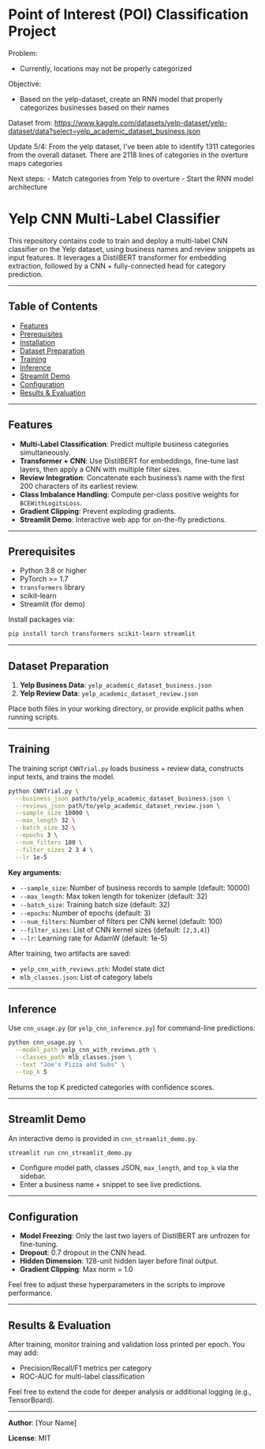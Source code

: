# Point of Interest (POI) Classification Project

Problem: 
  - Currently, locations may not be properly categorized


Objective:
  - Based on the yelp-dataset, create an RNN model that properly categorizes businesses based on their names


Dataset from: https://www.kaggle.com/datasets/yelp-dataset/yelp-dataset/data?select=yelp_academic_dataset_business.json

Update 5/4:
  From the yelp dataset, I've been able to identify 1311 categories from the overall dataset.
  There are 2118 lines of categories in the overture maps categories

  Next steps:
    - Match categories from Yelp to overture
    - Start the RNN model architecture


# Yelp CNN Multi-Label Classifier

This repository contains code to train and deploy a multi-label CNN classifier on the Yelp dataset, using business names and review snippets as input features. It leverages a DistilBERT transformer for embedding extraction, followed by a CNN + fully-connected head for category prediction.

---

## Table of Contents

* [Features](#features)
* [Prerequisites](#prerequisites)
* [Installation](#installation)
* [Dataset Preparation](#dataset-preparation)
* [Training](#training)
* [Inference](#inference)
* [Streamlit Demo](#streamlit-demo)
* [Configuration](#configuration)
* [Results & Evaluation](#results--evaluation)

---

## Features

* **Multi-Label Classification**: Predict multiple business categories simultaneously.
* **Transformer + CNN**: Use DistilBERT for embeddings, fine-tune last layers, then apply a CNN with multiple filter sizes.
* **Review Integration**: Concatenate each business’s name with the first 200 characters of its earliest review.
* **Class Imbalance Handling**: Compute per-class positive weights for `BCEWithLogitsLoss`.
* **Gradient Clipping**: Prevent exploding gradients.
* **Streamlit Demo**: Interactive web app for on-the-fly predictions.

---

## Prerequisites

* Python 3.8 or higher
* PyTorch >= 1.7
* `transformers` library
* scikit-learn
* Streamlit (for demo)

Install packages via:

```bash
pip install torch transformers scikit-learn streamlit
```

---

## Dataset Preparation

1. **Yelp Business Data**: `yelp_academic_dataset_business.json`
2. **Yelp Review Data**: `yelp_academic_dataset_review.json`

Place both files in your working directory, or provide explicit paths when running scripts.

---

## Training

The training script `CNNTrial.py` loads business + review data, constructs input texts, and trains the model.

```bash
python CNNTrial.py \
  --business_json path/to/yelp_academic_dataset_business.json \
  --reviews_json path/to/yelp_academic_dataset_review.json \
  --sample_size 10000 \
  --max_length 32 \
  --batch_size 32 \
  --epochs 3 \
  --num_filters 100 \
  --filter_sizes 2 3 4 \
  --lr 1e-5
```

**Key arguments:**

* `--sample_size`: Number of business records to sample (default: 10000)
* `--max_length`: Max token length for tokenizer (default: 32)
* `--batch_size`: Training batch size (default: 32)
* `--epochs`: Number of epochs (default: 3)
* `--num_filters`: Number of filters per CNN kernel (default: 100)
* `--filter_sizes`: List of CNN kernel sizes (default: `[2,3,4]`)
* `--lr`: Learning rate for AdamW (default: 1e-5)

After training, two artifacts are saved:

* `yelp_cnn_with_reviews.pth`: Model state dict
* `mlb_classes.json`: List of category labels

---

## Inference

Use `cnn_usage.py` (or `yelp_cnn_inference.py`) for command-line predictions:

```bash
python cnn_usage.py \
  --model_path yelp_cnn_with_reviews.pth \
  --classes_path mlb_classes.json \
  --text "Joe's Pizza and Subs" \
  --top_k 5
```

Returns the top K predicted categories with confidence scores.

---

## Streamlit Demo

An interactive demo is provided in `cnn_streamlit_demo.py`.

```bash
streamlit run cnn_streamlit_demo.py
```

* Configure model path, classes JSON, `max_length`, and `top_k` via the sidebar.
* Enter a business name + snippet to see live predictions.

---

## Configuration

* **Model Freezing**: Only the last two layers of DistilBERT are unfrozen for fine-tuning.
* **Dropout**: 0.7 dropout in the CNN head.
* **Hidden Dimension**: 128-unit hidden layer before final output.
* **Gradient Clipping**: Max norm = 1.0

Feel free to adjust these hyperparameters in the scripts to improve performance.

---

## Results & Evaluation

After training, monitor training and validation loss printed per epoch. You may add:

* Precision/Recall/F1 metrics per category
* ROC-AUC for multi-label classification

Feel free to extend the code for deeper analysis or additional logging (e.g., TensorBoard).

---

**Author**: \[Your Name]

**License**: MIT

